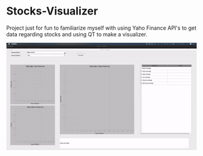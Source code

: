 # Stocks-Visualizer

Project just for fun to familiarize myself with using Yaho Finance API's to get data regarding stocks and using QT to make a visualizer.

![](https://github.com/barskhianfannie/Stocks-Visualizer/blob/main/stocks.gif)
